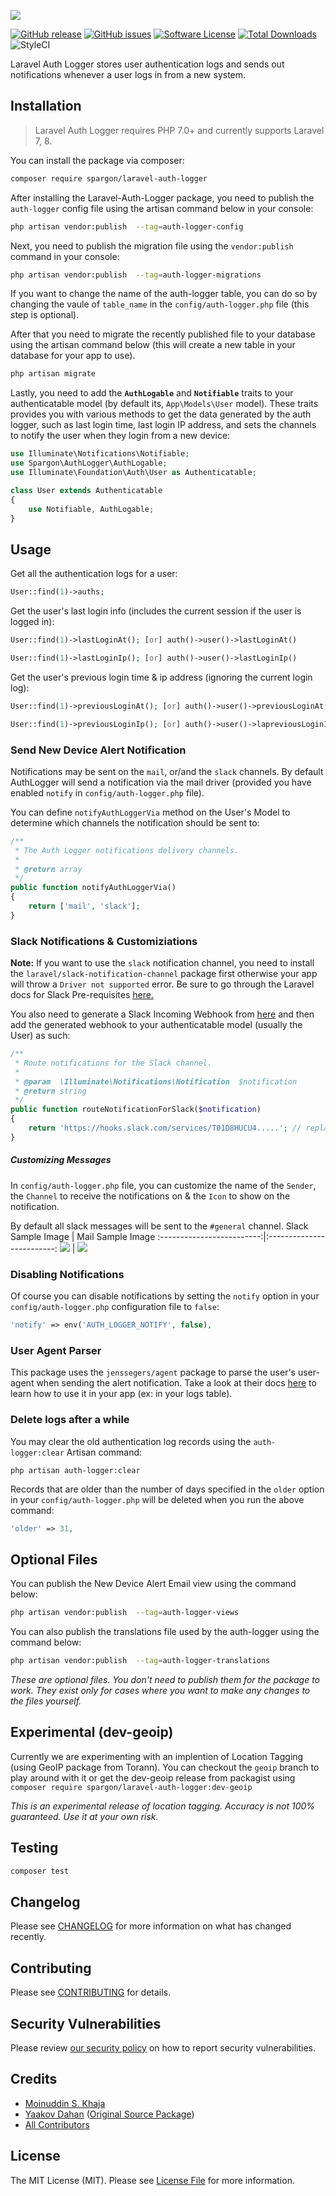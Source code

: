 ![](https://banners.beyondco.de/Laravel-Auth-Logger.png?theme=light&packageName=spargon%2Flaravel-auth-logger&pattern=circuitBoard&style=style_2&description=Log+and+notify+users+whenever+they+access+from+new+a+device.&md=1&showWatermark=0&fontSize=100px&images=lock-closed)

[![GitHub release](https://img.shields.io/github/release/spargon/laravel-auth-logger.svg?style=for-the-badge&&colorB=7E57C2)](https://packagist.org/packages/spargon/laravel-auth-logger)
[![GitHub issues](https://img.shields.io/github/issues/Spargon/Laravel-Auth-Logger.svg?style=for-the-badge)](https://github.com/Spargon/Laravel-Auth-Logger/issues)
[![Software License](https://img.shields.io/badge/license-MIT-blue.svg?style=for-the-badge&&colorB=F27E40)](license.md)
[![Total Downloads](https://img.shields.io/packagist/dt/spargon/laravel-auth-logger.svg?style=for-the-badge)](https://packagist.org/packages/spargon/laravel-auth-logger)
![StyleCI](https://github.styleci.io/repos/314730871/shield?branch=main)

Laravel Auth Logger stores user authentication logs and sends out notifications whenever a user logs in from a new system.

## Installation

> Laravel Auth Logger requires PHP 7.0+ and currently supports Laravel 7, 8.

You can install the package via composer:

```bash
composer require spargon/laravel-auth-logger
```

After installing the Laravel-Auth-Logger package, you need to publish the `auth-logger` config file using the artisan command below in your console:

```bash
php artisan vendor:publish  --tag=auth-logger-config
```

Next, you need to publish the migration file using the `vendor:publish` command in your console:

```bash
php artisan vendor:publish  --tag=auth-logger-migrations
```

If you want to change the name of the auth-logger table, you can do so by changing the vaule of `table_name` in the `config/auth-logger.php` file (this step is optional).

After that you need to migrate the recently published file to your database using the artisan command below (this will create a new table in your database for your app to use).

```bash
php artisan migrate
```

Lastly, you need to add the **`AuthLogable`** and **`Notifiable`** traits to your authenticatable model (by default its, `App\Models\User` model). These traits provides you with various methods to get the data generated by the auth logger, such as last login time, last login IP address, and sets the channels to notify the user when they login from a new device:

``` php
use Illuminate\Notifications\Notifiable;
use Spargon\AuthLogger\AuthLogable;
use Illuminate\Foundation\Auth\User as Authenticatable;

class User extends Authenticatable
{
    use Notifiable, AuthLogable;
}
```

## Usage

Get all the authentication logs for a user:

``` php
User::find(1)->auths;
```

Get the user's last login info (includes the current session if the user is logged in):

```php
User::find(1)->lastLoginAt(); [or] auth()->user()->lastLoginAt()

User::find(1)->lastLoginIp(); [or] auth()->user()->lastLoginIp()
```

Get the user's previous login time & ip address (ignoring the current login log):

```php
User::find(1)->previousLoginAt(); [or] auth()->user()->previousLoginAt()

User::find(1)->previousLoginIp(); [or] auth()->user()->lapreviousLoginIpstLoginAt()
```

### Send New Device Alert Notification

Notifications may be sent on the `mail`, or/and the `slack` channels. By default AuthLogger will send a notification via the mail driver (provided you have enabled `notify` in `config/auth-logger.php` file).

You can define `notifyAuthLoggerVia` method on the User's Model to determine which channels the notification should be sent to:

```php
/**
 * The Auth Logger notifications delivery channels.
 *
 * @return array
 */
public function notifyAuthLoggerVia()
{
    return ['mail', 'slack'];
}
```

### Slack Notifications & Customiziations

**Note:** If you want to use the `slack` notification channel, you need to install the `laravel/slack-notification-channel` package first otherwise your app will throw a `Driver not supported` error. Be sure to go through the Laravel docs for Slack Pre-requisites [here.](https://laravel.com/docs/8.x/notifications#slack-prerequisites)

You also need to generate a Slack Incoming Webhook from [here](https://slack.com/services/new/incoming-webhook) and then add the generated webhook to your authenticatable model (usually the User) as such:

```php
/**
 * Route notifications for the Slack channel.
 *
 * @param  \Illuminate\Notifications\Notification  $notification
 * @return string
 */
public function routeNotificationForSlack($notification)
{
    return 'https://hooks.slack.com/services/T01D8HUCU4.....'; // replace this with the webhook you receive from Slack
}
```

##### Customizing Messages

In `config/auth-logger.php` file, you can customize the name of the `Sender`, the `Channel` to receive the notifications on & the `Icon` to show on the notification.

By default all slack messages will be sent to the `#general` channel.
Slack Sample Image | Mail Sample Image
:-------------------------:|:-------------------------:
![](slack-sample.png)  |  ![](mail-sample.png)

### Disabling Notifications
Of course you can disable notifications by setting the `notify` option in your `config/auth-logger.php` configuration file to `false`:

```php
'notify' => env('AUTH_LOGGER_NOTIFY', false),
```

### User Agent Parser

This package uses the `jenssegers/agent` package to parse the user's user-agent when sending the alert notification. Take a look at their docs [here](https://github.com/jenssegers/agent) to learn how to use it in your app (ex: in your logs table).

### Delete logs after a while

You may clear the old authentication log records using the `auth-logger:clear` Artisan command:

    php artisan auth-logger:clear

Records that are older than the number of days specified in the `older` option in your `config/auth-logger.php` will be deleted when you run the above command:

```php
'older' => 31,
```

## Optional Files

You can publish the New Device Alert Email view using the command below:

```bash
php artisan vendor:publish  --tag=auth-logger-views
```

You can also publish the translations file used by the auth-logger using the command below:

```bash
php artisan vendor:publish  --tag=auth-logger-translations
```
*These are optional files. You don't need to publish them for the package to work. They exist only for cases where you want to make any changes to the files yourself.*

## Experimental (dev-geoip)

Currently we are experimenting with an implention of Location Tagging (using GeoIP package from Torann). You can checkout the `geoip` branch to play around with it or get the dev-geoip release from packagist using `composer require spargon/laravel-auth-logger:dev-geoip`

*This is an experimental release of location tagging. Accuracy is not 100% guaranteed. Use it at your own risk.*

## Testing

``` bash
composer test
```

## Changelog

Please see [CHANGELOG](CHANGELOG.md) for more information on what has changed recently.

## Contributing

Please see [CONTRIBUTING](.github/CONTRIBUTING.md) for details.

## Security Vulnerabilities

Please review [our security policy](../../security/policy) on how to report security vulnerabilities.

## Credits

- [Moinuddin S. Khaja](https://github.com/TechTailor)
- [Yaakov Dahan](https://github.com/yakidahan) ([Original Source Package](https://github.com/yadahan/laravel-authentication-log))
- [All Contributors](../../contributors)

## License

The MIT License (MIT). Please see [License File](LICENSE.md) for more information.
